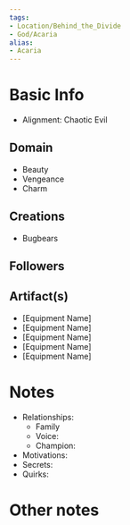 ```yaml
---
tags:
- Location/Behind_the_Divide
- God/Acaria
alias:
- Acaria
---
```


# Basic Info
- Alignment: Chaotic Evil


## Domain
- Beauty
- Vengeance
- Charm

## Creations
- Bugbears

## Followers


## Artifact(s)
- [Equipment Name]
- [Equipment Name]
- [Equipment Name]
- [Equipment Name]
- [Equipment Name]

# Notes
- Relationships: 
	- Family
	- Voice: 
	- Champion: 
- Motivations: 
- Secrets: 
- Quirks: 

# Other notes